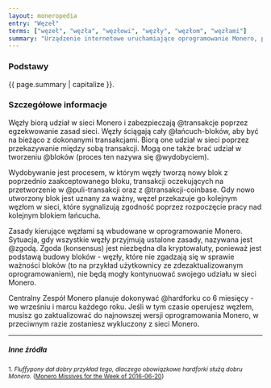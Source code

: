 ```yaml
---
layout: moneropedia
entry: "Węzeł"
terms: ["węzeł", "węzła", "węzłowi", "węzły", "węzłom", "węzłami"]
summary: "Urządzenie internetowe uruchamiające oprogramowanie Monero, posiadające pełną kopię łańcuchów bloków monero i aktywnie biorące udział w sieci Monero."
---
```


### Podstawy

{{ page.summary | capitalize }}.

### Szczegółowe informacje

Węzły biorą udział w sieci Monero i zabezpieczają @transakcje poprzez egzekwowanie zasad sieci. Węzły ściągają cały @łańcuch-bloków, aby być na bieżąco z dokonanymi transakcjami. Biorą one udział w sieci poprzez przekazywanie między sobą transakcji. Mogą one także brać udział w tworzeniu @bloków (proces ten nazywa się @wydobyciem).

Wydobywanie jest procesem, w którym węzły tworzą nowy blok z poprzednio zaakceptowanego bloku, transakcji oczekujących na przetworzenie w @puli-transakcji oraz z @transakcji-coinbase. Gdy nowo utworzony blok jest uznany za ważny, węzeł przekazuje go kolejnym węzłom w sieci, które sygnalizują zgodność poprzez rozpoczęcie pracy nad kolejnym blokiem łańcucha.

Zasady kierujące węzłami są wbudowane w oprogramowanie Monero. Sytuacja, gdy wszystkie węzły przyjmują ustalone zasady, nazywana jest @zgodą. Zgoda (konsensus) jest niezbędna dla kryptowaluty, ponieważ jest podstawą budowy bloków - węzły, które nie zgadzają się w sprawie ważności bloków (to na przykład użytkownicy ze zdezaktualizowanym oprogramowaniem), nie będą mogły kontynuować swojego udziału w sieci Monero.

Centralny Zespół Monero planuje dokonywać @hardforku co 6 miesięcy - we wrześniu i marcu każdego roku. Jeśli w tym czasie operujesz węzłem, musisz go zaktualizować do najnowszej wersji oprogramowania Monero, w przeciwnym razie zostaniesz wykluczony z sieci Monero.

---

##### Inne źródła
<sub>1. *Fluffypony dał dobry przykład tego, dlaczego obowiązkowe hardforki służą dobru Monero.* ([Monero Missives for the Week of 2016-06-20](https://getmonero.org/2016/06/20/monero-missive-for-the-week-of-2016-06-20.html))</sub>
